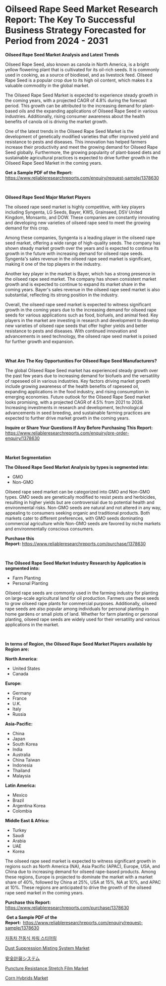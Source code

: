 <p><h1>Oilseed Rape Seed Market Research Report: The Key To Successful Business Strategy Forecasted for Period from 2024 - 2031</h1></p><p><strong>Oilseed Rape Seed Market Analysis and Latest Trends</strong></p>
<p><p>Oilseed Rape Seed, also known as canola in North America, is a bright yellow flowering plant that is cultivated for its oil-rich seeds. It is commonly used in cooking, as a source of biodiesel, and as livestock feed. Oilseed Rape Seed is a popular crop due to its high oil content, which makes it a valuable commodity in the global market.</p><p>The Oilseed Rape Seed Market is expected to experience steady growth in the coming years, with a projected CAGR of 4.8% during the forecast period. This growth can be attributed to the increasing demand for plant-based oils and the expanding applications of Oilseed Rape Seed in various industries. Additionally, rising consumer awareness about the health benefits of canola oil is driving the market growth.</p><p>One of the latest trends in the Oilseed Rape Seed Market is the development of genetically modified varieties that offer improved yield and resistance to pests and diseases. This innovation has helped farmers increase their productivity and meet the growing demand for Oilseed Rape Seed globally. Furthermore, the growing popularity of plant-based diets and sustainable agricultural practices is expected to drive further growth in the Oilseed Rape Seed Market in the coming years.</p></p>
<p><strong>Get a Sample PDF of the Report:&nbsp;</strong> <a href="https://www.reliableresearchreports.com/enquiry/request-sample/1378630">https://www.reliableresearchreports.com/enquiry/request-sample/1378630</a></p>
<p>&nbsp;</p>
<p><strong>Oilseed Rape Seed Major Market Players</strong></p>
<p><p>The oilseed rape seed market is highly competitive, with key players including Syngenta, LG Seeds, Bayer, KWS, Grainseed, DSV United Kingdom, Monsanto, and DOW. These companies are constantly innovating and developing new varieties of oilseed rape seed to meet the growing demand for this crop.</p><p>Among these companies, Syngenta is a leading player in the oilseed rape seed market, offering a wide range of high-quality seeds. The company has shown steady market growth over the years and is expected to continue its growth in the future with increasing demand for oilseed rape seeds. Syngenta's sales revenue in the oilseed rape seed market is significant, making it one of the top players in the industry.</p><p>Another key player in the market is Bayer, which has a strong presence in the oilseed rape seed market. The company has shown consistent market growth and is expected to continue to expand its market share in the coming years. Bayer's sales revenue in the oilseed rape seed market is also substantial, reflecting its strong position in the industry.</p><p>Overall, the oilseed rape seed market is expected to witness significant growth in the coming years due to the increasing demand for oilseed rape seeds for various applications such as food, biofuels, and animal feed. Key players in the market are investing in research and development to develop new varieties of oilseed rape seeds that offer higher yields and better resistance to pests and diseases. With continued innovation and advancements in seed technology, the oilseed rape seed market is poised for further growth and expansion.</p></p>
<p>&nbsp;</p>
<p><strong>What Are The Key Opportunities For Oilseed Rape Seed Manufacturers?</strong></p>
<p><p>The global Oilseed Rape Seed market has experienced steady growth over the past few years due to increasing demand for biofuels and the versatility of rapeseed oil in various industries. Key factors driving market growth include growing awareness of the health benefits of rapeseed oil, expanding applications in the food industry, and rising consumption in emerging economies. Future outlook for the Oilseed Rape Seed market looks promising, with a projected CAGR of 4.5% from 2021 to 2026. Increasing investments in research and development, technological advancements in seed breeding, and sustainable farming practices are expected to further drive market growth in the coming years.</p></p>
<p><strong>Inquire or Share Your Questions If Any Before Purchasing This Report:</strong> <a href="https://www.reliableresearchreports.com/enquiry/pre-order-enquiry/1378630">https://www.reliableresearchreports.com/enquiry/pre-order-enquiry/1378630</a></p>
<p>&nbsp;</p>
<p><strong>Market Segmentation</strong></p>
<p><strong>The Oilseed Rape Seed Market Analysis by types is segmented into:</strong></p>
<p><ul><li>GMO</li><li>Non-GMO</li></ul></p>
<p><p>Oilseed rape seed market can be categorized into GMO and Non-GMO types. GMO seeds are genetically modified to resist pests and herbicides, resulting in higher yields but are controversial due to potential health and environmental risks. Non-GMO seeds are natural and not altered in any way, appealing to consumers seeking organic and traditional products. Both markets cater to different preferences, with GMO seeds dominating commercial agriculture while Non-GMO seeds are favored by niche markets and environmentally conscious consumers.</p></p>
<p><strong>Purchase this Report:&nbsp;</strong><a href="https://www.reliableresearchreports.com/purchase/1378630">https://www.reliableresearchreports.com/purchase/1378630</a></p>
<p>&nbsp;</p>
<p><strong>The Oilseed Rape Seed Market Industry Research by Application is segmented into:</strong></p>
<p><ul><li>Farm Planting</li><li>Personal Planting</li></ul></p>
<p><p>Oilseed rape seeds are commonly used in the farming industry for planting on large-scale agricultural land for oil production. Farmers use these seeds to grow oilseed rape plants for commercial purposes. Additionally, oilseed rape seeds are also popular among individuals for personal planting in home gardens or small plots of land. Whether for farm planting or personal planting, oilseed rape seeds are widely used for their versatility and various applications in the market.</p></p>
<p>&nbsp;</p>
<p><strong>In terms of Region, the Oilseed Rape Seed Market Players available by Region are:</strong></p>
<p>
    <p> <strong> North America: </strong>
        <ul>
            <li>United States</li>
            <li>Canada</li>
        </ul>
        </p> 
    <p> <strong> Europe: </strong>
        <ul>
            <li>Germany</li>
            <li>France</li>
            <li>U.K.</li>
            <li>Italy</li>
            <li>Russia</li>
        </ul>
        </p> 
    <p> <strong> Asia-Pacific: </strong>
        <ul>
            <li>China</li>
            <li>Japan</li>
            <li>South Korea</li>
            <li>India</li>
            <li>Australia</li>
            <li>China Taiwan</li>
            <li>Indonesia</li>
            <li>Thailand</li>
            <li>Malaysia</li>
        </ul>
        </p> 
    <p> <strong> Latin America: </strong>
        <ul>
            <li>Mexico</li>
            <li>Brazil</li>
            <li>Argentina Korea</li>
            <li>Colombia</li>
        </ul>
        </p> 
    <p> <strong> Middle East & Africa: </strong>
        <ul>
            <li>Turkey</li>
            <li>Saudi</li>
            <li>Arabia</li>
            <li>UAE</li>
            <li>Korea</li>
        </ul>
    </p>
    </p>
<p><p>The oilseed rape seed market is expected to witness significant growth in regions such as North America (NA), Asia Pacific (APAC), Europe, USA, and China due to increasing demand for oilseed rape-based products. Among these regions, Europe is projected to dominate the market with a market share of 40%, followed by China at 25%, USA at 15%, NA at 10%, and APAC at 10%. These regions are anticipated to drive the growth of the oilseed rape seed market in the coming years.</p></p>
<p><strong>Purchase this Report: </strong><a href="https://www.reliableresearchreports.com/purchase/1378630">https://www.reliableresearchreports.com/purchase/1378630</a></p>
<p>&nbsp;<strong>Get a Sample PDF of the Report:&nbsp;&nbsp;</strong><a href="https://www.reliableresearchreports.com/enquiry/request-sample/1378630">https://www.reliableresearchreports.com/enquiry/request-sample/1378630</a></p>
<p><strong></strong></p>
<p><p><a href="https://medium.com/@sarah.douby/%EC%9E%90%EB%8F%99%EC%B0%A8-%EC%A0%84%EA%B8%B0-%ED%8C%8C%EC%9B%8C-%EC%8A%A4%ED%8B%B0%EC%96%B4%EB%A7%81-%EC%8B%9C%EC%9E%A5-%EC%8B%9C%EC%9E%A5-cagr-%EC%8B%9C%EC%9E%A5-%EB%8F%99%ED%96%A5-%EB%B0%8F-%EC%84%B1%EC%9E%A5-%EC%A0%84%EB%9E%B5%EC%97%90-%EB%8C%80%ED%95%9C-%ED%86%B5%EC%B0%B0%EB%A0%A5-bd39c11d7ce1">자동차 전동식 파워 스티어링</a></p><p><a href="https://issuu.com/reportprime-2/docs/dust-suppression-misting-system-market-size-2030.p">Dust Suppression Misting System Market</a></p><p><a href="https://medium.com/@zaneriver645/safety-instrumented-systems-market%E3%81%AF-%E5%B8%82%E5%A0%B4%E3%82%B7%E3%82%A7%E3%82%A2-%E5%B8%82%E5%A0%B4%E3%83%88%E3%83%AC%E3%83%B3%E3%83%89-%E5%B8%82%E5%A0%B4%E6%88%90%E9%95%B7%E3%81%AB%E9%96%A2%E3%81%99%E3%82%8B%E6%83%85%E5%A0%B1%E3%82%92%E6%8F%90%E4%BE%9B%E3%81%97%E3%81%BE%E3%81%99-41142ae8bf9d">安全計装システム</a></p><p><a href="https://issuu.com/reportprime-2/docs/puncture-resistance-stretch-film-market-size-2030.">Puncture Resistance Stretch Film Market</a></p><p><a href="https://github.com/guneycigdem35/Market-Research-Report-List-2/blob/main/corn-hybrids-market.md">Corn Hybrids Market</a></p></p>